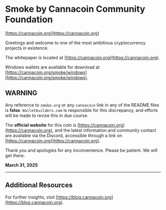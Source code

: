 # Smoke by Cannacoin Community Foundation
[https://cannacoin.org](https://cannacoin.org)

Greetings and welcome to one of the most ambitious cryptocurrency projects in existence.

The whitepaper is located at [https://cannacoin.org](https://cannacoin.org).

Windows wallets are available for download at [https://cannacoin.org/smoke/windows](https://cannacoin.org/smoke/windows).

## WARNING
Any reference to `smoke.org` or any `cannacoin` link in any of the README files is **false**. `Walletbuilders.com` is responsible for this discrepancy, and efforts will be made to revise this in due course.

The **official website** for this coin is [https://cannacoin.org](https://cannacoin.org), and the latest information and community contact are available via the Discord, accessible through a link on [https://cannacoin.org](https://cannacoin.org).

Thank you and apologies for any inconvenience. Please be patient. We will get there.

**March 31, 2025**

---

## Additional Resources
For further insights, visit [https://blog.cannacoin.org](https://blog.cannacoin.org).

